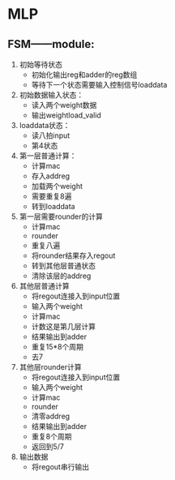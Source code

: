 # MLP
## FSM——module:
1. 初始等待状态
    - 初始化输出reg和adder的reg数组
    - 等待下一个状态需要输入控制信号loaddata
2. 初始数据输入状态：
   - 读入两个weight数据
   - 输出weightload_valid
3. loaddata状态：
    - 读八拍input
    - 第4状态
4. 第一层普通计算：
    - 计算mac
    - 存入addreg
    - 加载两个weight
    - 需要重复8遍
    - 转到loaddata
5. 第一层需要rounder的计算
    - 计算mac
    - rounder
    - 重复八遍
    - 将rounder结果存入regout
    - 转到其他层普通状态
    - 清除该层的addreg
6. 其他层普通计算
    - 将regout连接入到input位置
    - 输入两个weight
    - 计算mac
    - 计数这是第几层计算
    - 结果输出到adder
    - 重复15*8个周期
    - 去7
7. 其他层rounder计算
    - 将regout连接入到input位置
    - 输入两个weight
    - 计算mac
    - rounder
    - 清零addreg
    - 结果输出到adder
    - 重复8个周期
    - 返回到5/7
8. 输出数据
    - 将regout串行输出
  